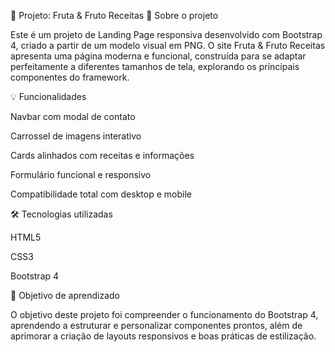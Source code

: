🍓 Projeto: Fruta & Fruto Receitas
📝 Sobre o projeto

Este é um projeto de Landing Page responsiva desenvolvido com Bootstrap 4, criado a partir de um modelo visual em PNG. O site Fruta & Fruto Receitas apresenta uma página moderna e funcional, construída para se adaptar perfeitamente a diferentes tamanhos de tela, explorando os principais componentes do framework.

💡 Funcionalidades

Navbar com modal de contato

Carrossel de imagens interativo

Cards alinhados com receitas e informações

Formulário funcional e responsivo

Compatibilidade total com desktop e mobile

🛠️ Tecnologias utilizadas

HTML5

CSS3

Bootstrap 4

🎯 Objetivo de aprendizado

O objetivo deste projeto foi compreender o funcionamento do Bootstrap 4, aprendendo a estruturar e personalizar componentes prontos, além de aprimorar a criação de layouts responsivos e boas práticas de estilização.
